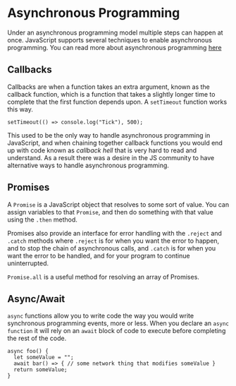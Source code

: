 # Asynchronous Programming

Under an asynchronous programming model multiple steps can happen at once. JavaScript supports several techniques to enable asynchronous programming. You can read more about asynchronous programming [here](http://eloquentjavascript.net/11_async.html)

## Callbacks

Callbacks are when a function takes an extra argument, known as the callback function, which is a function that takes a slightly longer time to complete that the first function depends upon. A `setTimeout` function works this way.

`setTimeout(() => console.log("Tick"), 500);`

This used to be the only way to handle asynchronous programming in JavaScript, and when chaining together callback functions you would end up with code known as *callback hell* that is very hard to read and understand. As a result there was a desire in the JS community to have alternative ways to handle asynchronous programming.

## Promises

A `Promise` is a JavaScript object that resolves to some sort of value. You can assign variables to that `Promise`, and then do something with that value using the `.then` method.

Promises also provide an interface for error handling with the `.reject` and `.catch` methods where `.reject` is for when you want the error to happen, and to stop the chain of asynchronous calls, and `.catch` is for when you want the error to be handled, and for your program to continue uninterrupted.

`Promise.all` is a useful method for resolving an array of Promises.

## Async/Await

`async` functions allow you to write code the way you would write synchronous programming events, more or less. When you declare an `async function` it will rely on an `await` block of code to execute before completing the rest of the code.

```
async foo() {
  let someValue = "";
  await bar() => { // some network thing that modifies someValue }
  return someValue;
}
```
